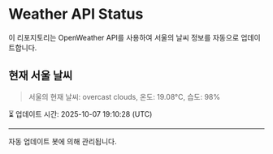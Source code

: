 
# Weather API Status

이 리포지토리는 OpenWeather API를 사용하여 서울의 날씨 정보를 자동으로 업데이트합니다.

## 현재 서울 날씨
> 서울의 현재 날씨: overcast clouds, 온도: 19.08°C, 습도: 98%

⏳ 업데이트 시간: 2025-10-07 19:10:28 (UTC)

---
자동 업데이트 봇에 의해 관리됩니다.
